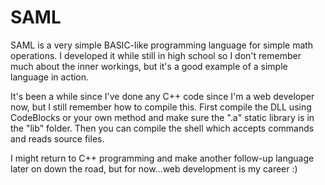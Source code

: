 # SAML
SAML is a very simple BASIC-like programming language for simple math operations. I developed it while still in high school so I don't remember much about the inner workings, but it's a good example of a simple language in action.

It's been a while since I've done any C++ code since I'm a web developer now, but I still remember how to compile this. First compile the DLL using CodeBlocks or your own method and make sure the ".a" static library is in the "lib" folder. Then you can compile the shell which accepts commands and reads source files.

I might return to C++ programming and make another follow-up language later on down the road, but for now...web development is my career :)
